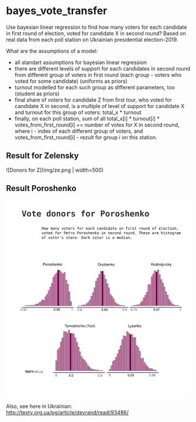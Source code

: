 # bayes_vote_transfer 
Use bayesian linear regression to find how many voters for each candidate in first round of election, voted for candidate X in second round?  Based on real data from each poll station on Ukrainian presidential election-2019.

What are the assumptions of a model:
* all standart assumptions for bayesian linear regression
* there are different levels of support for each candidates in second round from different group of voters in first round (each group - voters who voted for some candidate) (uniforms as priors)
* turnout modelled for each such group as different parameters, too (student as priors)
* final share of voters for candidate Z from first tour, who voted for candidate X in second, is a multiple of level of support for candidate X and turnout for this group of voters:  total_x * turnout 
* finally,  on each poll station, sum of all total_x[i] * turnout[i] * votes_from_first_round[i] == number of votes for X in second round, where i - index of each different group of voters, and votes_from_first_round[i] - rezult for group i on this station. 


## Result for Zelensky
![Donors for Z](img/ze.png | width=500)

## Result Poroshenko 
![Donors for P](img/pe.png)

Also, see here in Ukrainian: http://texty.org.ua/pg/article/devrand/read/93486/
